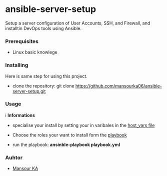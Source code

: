 # ansible-server-setup
Setup a server configuration of User Accounts, SSH, and Firewall, and installtin DevOps tools using Ansible.


### Prerequisites
- Linux basic knowlege

### Installing
Here is same step for using this project.

- clone the repository: git clone https://github.com/mansourka06/ansible-server-setup.git


### Usage
:information_source: **Informations**
- specialise your install by setting your in varibales in the [host_vars file](./host_vars)

- Choose the roles your want to install form the [playbook](./playbook.yml)

- run the playbook: **ansinble-playbook playbook.yml**


### Auhtor
- [Mansour KA](https://github.com/mansourka06)
